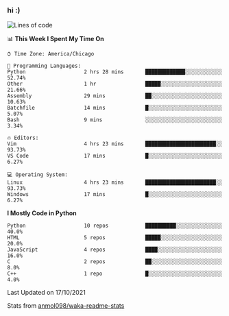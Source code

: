 ### hi :)

<!--START_SECTION:waka-->
![Lines of code](https://img.shields.io/badge/From%20Hello%20World%20I%27ve%20Written-886743%20lines%20of%20code-blue)

📊 **This Week I Spent My Time On** 

```text
⌚︎ Time Zone: America/Chicago

💬 Programming Languages: 
Python                   2 hrs 28 mins       █████████████░░░░░░░░░░░░   52.74% 
Other                    1 hr                █████░░░░░░░░░░░░░░░░░░░░   21.66% 
Assembly                 29 mins             ██░░░░░░░░░░░░░░░░░░░░░░░   10.63% 
Batchfile                14 mins             █░░░░░░░░░░░░░░░░░░░░░░░░   5.07% 
Bash                     9 mins              ░░░░░░░░░░░░░░░░░░░░░░░░░   3.34%

🔥 Editors: 
Vim                      4 hrs 23 mins       ███████████████████████░░   93.73% 
VS Code                  17 mins             █░░░░░░░░░░░░░░░░░░░░░░░░   6.27%

💻 Operating System: 
Linux                    4 hrs 23 mins       ███████████████████████░░   93.73% 
Windows                  17 mins             █░░░░░░░░░░░░░░░░░░░░░░░░   6.27%

```

**I Mostly Code in Python** 

```text
Python                   10 repos            ██████████░░░░░░░░░░░░░░░   40.0% 
HTML                     5 repos             █████░░░░░░░░░░░░░░░░░░░░   20.0% 
JavaScript               4 repos             ████░░░░░░░░░░░░░░░░░░░░░   16.0% 
C                        2 repos             ██░░░░░░░░░░░░░░░░░░░░░░░   8.0% 
C++                      1 repo              █░░░░░░░░░░░░░░░░░░░░░░░░   4.0%

```



 Last Updated on 17/10/2021
<!--END_SECTION:waka-->

Stats from [anmol098/waka-readme-stats](https://github.com/anmol098/waka-readme-stats)